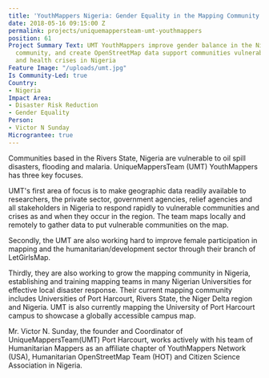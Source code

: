 ```yaml
---
title: 'YouthMappers Nigeria: Gender Equality in the Mapping Community'
date: 2018-05-16 09:15:00 Z
permalink: projects/uniquemappersteam-umt-youthmappers
position: 61
Project Summary Text: UMT YouthMappers improve gender balance in the Nigerian mapping
  community, and create OpenStreetMap data support communities vulnerable to disasters
  and health crises in Nigeria
Feature Image: "/uploads/umt.jpg"
Is Community-Led: true
Country:
- Nigeria
Impact Area:
- Disaster Risk Reduction
- Gender Equality
Person:
- Victor N Sunday
Micrograntee: true
---
```


Communities based in the Rivers State, Nigeria are vulnerable to oil spill disasters, flooding and malaria. UniqueMappersTeam (UMT) YouthMappers has three key focuses.

UMT's first area of focus is to make geographic data readily available to researchers, the private sector, government agencies, relief agencies and all stakeholders in Nigeria to respond rapidly to vulnerable communities and crises as and when they occur in the region. The team maps locally and remotely to gather data to put vulnerable communities on the map.

Secondly, the UMT are also working hard to improve female participation in mapping and the humanitarian/development sector through their branch of LetGirlsMap.

Thirdly, they are also working to grow the mapping community in Nigeria, establishing and training mapping teams in many Nigerian Universities for effective local disaster response. Their current mapping community includes Universities of Port Harcourt, Rivers State, the Niger Delta region and Nigeria. UMT is also currently mapping the University of Port Harcourt campus to showcase a globally accessible campus map.

Mr. Victor N. Sunday, the founder and Coordinator of UniqueMappersTeam(UMT) Port Harcourt, works actively with his team of Humanitarian Mappers as an affiliate chapter of YouthMappers Network (USA), Humanitarian OpenStreetMap Team (HOT) and Citizen Science Association in Nigeria.